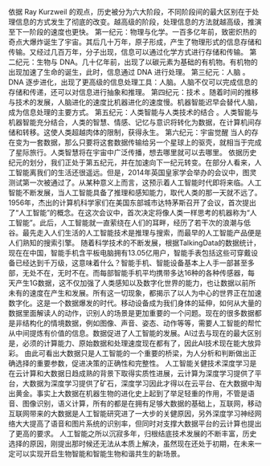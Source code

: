 依据 Ray Kurzweil 的观点，历史被分为六大阶段，不同阶段间的最大区别在于处理信息的方式发生了彻底的改变。越高级的阶段，处理信息的方法就越高级，推演至下一阶段的速度也更快。
第一纪元：物理与化学。一百多亿年前，致密炽热的奇点大爆炸诞生了宇宙。其后几十万年，原子形成，产生了物理形式的信息存储和传输。又经过几百万年，分子出现，信息可以通过化学方式进行存储和传输。
第二纪元：生物与 DNA。几十亿年前，出现了以碳元素为基础的有机物。有机物的出现加速了生命的诞生，此时，信息通过 DNA 进行处理。
第三纪元：人脑 。DNA 逐步进化，出现了更高级的信息处理工具：人脑。人脑不仅可以完成信息的存储和传递，还可以对信息进行抽象和推理。
第四纪元：技术 。随着时间的推移与技术的发展，人脑进化的速度比机器进化的速度慢。机器智能迟早会替代人脑，成为信息处理的主要方式。
第五纪元：人类智能与人类技术的结合 。人类智能与机器智能充分结合，人类的智慧、情感、记忆与意识将转化为数据，在计算机间存储和转移。这使人类超越肉体的限制，获得永生。
第六纪元：宇宙觉醒 
当人的存在变为一套数据，那么只要将这套数据传输给另一个星球上的驱壳，就相当于完成了星际旅行。人类智慧将在宇宙中广泛传播，想去哪里就可以去哪里。
依据历史纪元的划分，我们正处于第五纪元，并在加速向下一纪元转变。在部分人看来，人工智能离我们的生活还很遥远。但是，2014年英国皇家学会举办的会议中，图灵测试第一次被通过了。从某种意义上而言，这预示着人工智能时代即将来临。人工智能不断发展，当人工智能具备了推理和感知能力，取代人类的那一天就不远了。
1956年，杰出的计算机科学家们在美国东部城市达特茅斯召开了会议，首次提出了“人工智能”的概念。在这次会议中，首次决定将像人类一样思考的机器称为“人工智能”。此后，人工智能就一直萦绕在人们的耳畔，经历了若干次的浪潮与低谷。最先走入人们生活的人工智能技术是推理与搜索，而最早的人工智能产品便是人们熟知的搜索引擎。
随着科学技术的不断发展，根据TalkingData的数据统计，现在在中国，智能手机含平板电脑拥有13.05亿用户，智能手表包括这些可穿戴设备已经达到千万级，这意味着什么？智能手机、智能设备基本上人手一部甚至多部，无处不在，无时不在。而每部智能手机平均携带多达16种的各种传感器，每天产生1G数据，这不仅加强了人类感知以及数字化世界的能力，也让数据以前所未有的速度在产生和发展。所有这一切现象，都揭示了以人为中心的世界正在加速数字化。这是一个数据爆发的时代。移动设备成为我们身体的延伸，如何从大量的数据里面解读人的动作，识别人的场景是更加重要的一个问题。现在的很多数据都是非结构化的情境数据，例如图像、声音、姿态、动作等等，需要人工智能的帮忙从中间提炼有价值的信息。数据促进了人工智能的发展。AI过去与现在的最大区别是，必须的计算能力、原始数据和处理速度现在都有了，因此AI技术现在能大放异彩。
由此可看出大数据只是人工智能的一个重要的桥梁，为人分析和判断做出正确选择的重要参数，促进决策的正确性和完整性。
人工智能关健技术深度学习是在云计算和大数据日趋成熟的背景下取得实质性进展，云计算为深度学习提供了平台，大数据为深度学习提供了矿石，深度学习因此才得以在云平台、在大数据中淘出黄金。事实上大数据在机器生物的进化史上起到了举足轻重的作用，不管是语音、图像识别，语义计算，所有的都是在拥有足够大数据的基础上，互联网，移动互联网带来的大数据是人工智能研究进了一大步的关健原因，另外深度学习神经网络大大提高了语音和图片系统的识别率，但同时对支撑大数据平台的云计算也提出了更高的要求。
人工智能之所以沉寂多年，归根结底技术发展的不断丰富，历史选择的原因，刚提出那时候还无法从本质上解决，虽然现在还处于初期，在未来一定可以实现开启生物智能和智能生物和谐共生的新场景。
